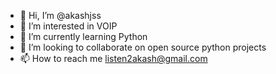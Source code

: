 - 👋 Hi, I’m @akashjss
- 👀 I’m interested in VOIP
- 🌱 I’m currently learning Python
- 💞️ I’m looking to collaborate on open source python projects
- 📫 How to reach me listen2akash@gmail.com

<!---
akashjss/akashjss is a ✨ special ✨ repository because its `README.md` (this file) appears on your GitHub profile.
You can click the Preview link to take a look at your changes.
--->
